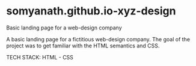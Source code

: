 # somyanath.github.io-xyz-design
Basic landing page for a web-design company

A basic landing page for a fictitious web-design company. The goal of the project was to get familiar with the HTML semantics and CSS.

TECH STACK: HTML - CSS
